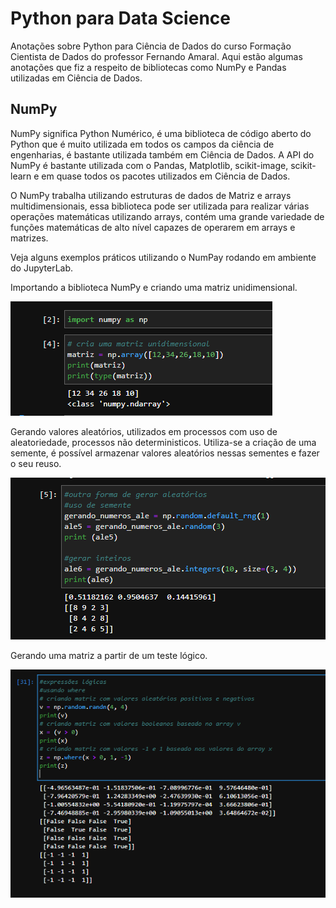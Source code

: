 # Python para Data Science 

Anotações sobre Python para Ciência de Dados do curso Formação Cientista de Dados do professor Fernando Amaral.
Aqui estão algumas anotações que fiz a respeito de bibliotecas como NumPy e Pandas utilizadas em Ciência de Dados.

## NumPy 

NumPy significa Python Numérico, é uma biblioteca de código aberto do Python que é muito utilizada em 
todos os campos da ciência de engenharias, é bastante utilizada também em Ciência de Dados.
A API do NumPy é bastante utilizada com o Pandas, Matplotlib, scikit-image, scikit-learn e em quase todos 
os pacotes utilizados em Ciência de Dados.

O NumPy trabalha utilizando estruturas de dados de Matriz e arrays multidimensionais, essa biblioteca pode 
ser utilizada para realizar várias operações matemáticas utilizando arrays, contém uma grande variedade de
funções matemáticas de alto nível capazes de operarem em arrays e matrizes.

Veja alguns exemplos práticos utilizando o NumPay rodando em ambiente do JupyterLab.

Importando a biblioteca NumPy e criando uma matriz unidimensional.

![numpy-01.PNG](https://github.com/Danilo55Amaral/Python-para-Ciencia-de-Dados/blob/main/numpy-01.PNG)

Gerando valores aleatórios, utilizados em processos com uso de aleatoriedade, processos não deterministicos.
Utiliza-se a criação de uma semente, é possível armazenar valores aleatórios nessas sementes e fazer o seu 
reuso.

![numpy-02.PNG](https://github.com/Danilo55Amaral/Python-para-Ciencia-de-Dados/blob/main/numpy-02.PNG)

Gerando uma matriz a partir de um teste lógico.

![numpy-03.PNG](https://github.com/Danilo55Amaral/Python-para-Ciencia-de-Dados/blob/main/numpy-03.PNG)
